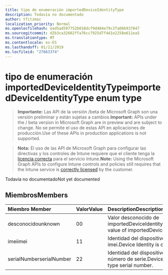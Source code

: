 ```yaml
---
title: tipo de enumeración importedDeviceIdentityType
description: Todavía no documentado
author: tfitzmac
localization_priority: Normal
ms.openlocfilehash: ead5ad597752b018dcf9d484e79c2fa08b937847
ms.sourcegitcommit: d2b3ca32602ffa76cc7925d7f4d1e2258e611ea5
ms.translationtype: MT
ms.contentlocale: es-ES
ms.lasthandoff: 01/11/2019
ms.locfileid: "27863374"
---
```

# <a name="importeddeviceidentitytype-enum-type"></a><span data-ttu-id="affbd-103">tipo de enumeración importedDeviceIdentityType</span><span class="sxs-lookup"><span data-stu-id="affbd-103">importedDeviceIdentityType enum type</span></span>

> <span data-ttu-id="affbd-104">**Importante:** Las API de la versión /beta de Microsoft Graph son una versión preliminar y están sujetas a cambios.</span><span class="sxs-lookup"><span data-stu-id="affbd-104">**Important:** APIs under the / beta version in Microsoft Graph are in preview and are subject to change.</span></span> <span data-ttu-id="affbd-105">No se permite el uso de estas API en aplicaciones de producción.</span><span class="sxs-lookup"><span data-stu-id="affbd-105">Use of these APIs in production applications is not supported.</span></span>

> <span data-ttu-id="affbd-106">**Nota:** El uso de las API de Microsoft Graph para configurar las directivas y los controles de Intune requiere que el cliente tenga la [licencia correcta](https://go.microsoft.com/fwlink/?linkid=839381) para el servicio Intune.</span><span class="sxs-lookup"><span data-stu-id="affbd-106">**Note:** Using the Microsoft Graph APIs to configure Intune controls and policies still requires that the Intune service is [correctly licensed](https://go.microsoft.com/fwlink/?linkid=839381) by the customer.</span></span>

<span data-ttu-id="affbd-107">Todavía no documentado</span><span class="sxs-lookup"><span data-stu-id="affbd-107">Not yet documented</span></span>
## <a name="members"></a><span data-ttu-id="affbd-108">Miembros</span><span class="sxs-lookup"><span data-stu-id="affbd-108">Members</span></span>
|<span data-ttu-id="affbd-109">Miembro	</span><span class="sxs-lookup"><span data-stu-id="affbd-109">Member</span></span>|<span data-ttu-id="affbd-110">Valor</span><span class="sxs-lookup"><span data-stu-id="affbd-110">Value</span></span>|<span data-ttu-id="affbd-111">Description</span><span class="sxs-lookup"><span data-stu-id="affbd-111">Description</span></span>|
|:---|:---|:---|
|<span data-ttu-id="affbd-112">desconocido</span><span class="sxs-lookup"><span data-stu-id="affbd-112">unknown</span></span>|<span data-ttu-id="affbd-113">0</span><span class="sxs-lookup"><span data-stu-id="affbd-113">0</span></span>|<span data-ttu-id="affbd-114">Valor desconocido de importedDeviceIdentityType.</span><span class="sxs-lookup"><span data-stu-id="affbd-114">Unknown value of importedDeviceIdentityType.</span></span>|
|<span data-ttu-id="affbd-115">imei</span><span class="sxs-lookup"><span data-stu-id="affbd-115">imei</span></span>|<span data-ttu-id="affbd-116">1</span><span class="sxs-lookup"><span data-stu-id="affbd-116">1</span></span>|<span data-ttu-id="affbd-117">Identidad del dispositivo es del tipo imei.</span><span class="sxs-lookup"><span data-stu-id="affbd-117">Device Identity is of type imei.</span></span>|
|<span data-ttu-id="affbd-118">serialNumber</span><span class="sxs-lookup"><span data-stu-id="affbd-118">serialNumber</span></span>|<span data-ttu-id="affbd-119">2</span><span class="sxs-lookup"><span data-stu-id="affbd-119">2</span></span>|<span data-ttu-id="affbd-120">Identidad del dispositivo es del tipo número de serie.</span><span class="sxs-lookup"><span data-stu-id="affbd-120">Device Identity is of type serial number.</span></span>|





